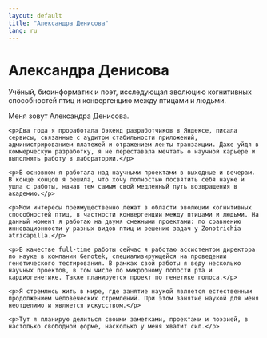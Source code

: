 ```yaml
---
layout: default
title: "Александра Денисова"
lang: ru
---
```


<div class="home-intro">
    <h1>Александра Денисова</h1>
    <p>Учёный, биоинформатик и поэт, исследующая эволюцию когнитивных способностей птиц и конвергенцию между птицами и людьми.</p>
</div>

<div class="post-content">
    <p>Меня зовут Александра Денисова.</p>

    <p>Два года я проработала бэкенд разработчиков в Яндексе, писала сервисы, связанные с аудитом стабильности приложений, администрированием платежей и отражением ленты транзакции. Даже уйдя в коммерческую разработку, я не переставала мечтать о научной карьере и выполнять работу в лаборатории.</p>

    <p>В основном я работала над научными проектами в выходные и вечерам. В конце концов я решила, что хочу полностью посвятить себя науке и ушла с работы, начав тем самым свой медленный путь возвращения в академию.</p>

    <p>Мои интересы преимущественно лежат в области эволюции когнитивных способностей птиц, в частности конвергенции между птицами и людьми. На данный момент я работаю на двумя смежными проектами: по сравнению инновационности у разных видов птиц и решению задач у Zonotrichia atricapilla.</p>

    <p>В качестве full-time работы сейчас я работаю ассистентом директора по науке в компании Genotek, специализирующейся на проведении генетического тестирования. В рамках свой работы я веду несколько научных проектов, в том числе по микробному полости рта и кардиогенетике. Также планируется проект по генетике голоса.</p>

    <p>Я стремлюсь жить в мире, где занятие наукой является естественным продолжением человеческих стремлений. При этом занятие наукой для меня неотделимо и является искусством.</p>

    <p>Тут я планирую делиться своими заметками, проектами и поэзией, в настолько свободной форме, насколько у меня хватит сил.</p>
</div>
